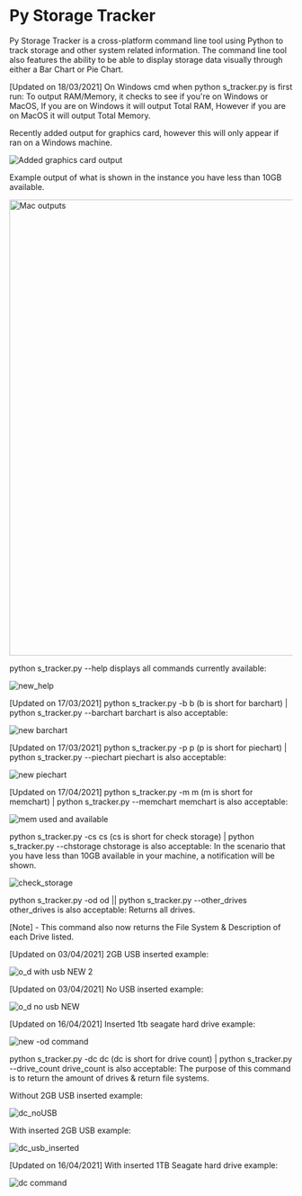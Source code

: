 # Py Storage Tracker
Py Storage Tracker is a cross-platform command line tool using Python to track storage and other system related information. The command line 
tool also features the ability to be able to display storage data visually through either a Bar Chart or Pie Chart.

[Updated on 18/03/2021] On Windows cmd when python s_tracker.py is first run:
To output RAM/Memory, it checks to see if you're on Windows or MacOS, If you are on Windows it will output Total RAM, However if you are on MacOS it will output Total Memory.

Recently added output for graphics card, however this will only appear if ran on a Windows machine.

![Added graphics card output ](https://user-images.githubusercontent.com/18017763/116358725-4cd06b00-a841-11eb-9269-0e1edd30472a.png)

Example output of what is shown in the instance you have less than 10GB available.

<img width="810" alt="Mac outputs" src="https://user-images.githubusercontent.com/18017763/111594295-feca4f80-881e-11eb-9955-360695c885de.png">

python s_tracker.py --help displays all commands currently available:

![new_help](https://user-images.githubusercontent.com/18017763/110237641-1ee14f80-7f91-11eb-84bf-0b846ba5256e.PNG)

[Updated on 17/03/2021] python s_tracker.py -b b (b is short for barchart) | python s_tracker.py --barchart barchart is also acceptable:

![new barchart](https://user-images.githubusercontent.com/18017763/111435667-2b199980-8755-11eb-9afb-289f269cca0d.png)

[Updated on 17/03/2021] python s_tracker.py -p p (p is short for piechart) | python s_tracker.py --piechart piechart is also acceptable:

![new piechart](https://user-images.githubusercontent.com/18017763/111435775-4f757600-8755-11eb-8c20-641ff9cfbadf.png)

[Updated on 17/04/2021] python s_tracker.py -m m (m is short for memchart) | python s_tracker.py --memchart memchart is also acceptable:

![mem used and available](https://user-images.githubusercontent.com/18017763/115108496-27776d80-9fb4-11eb-8fd1-b6cf7b98fe00.png)

python s_tracker.py -cs cs (cs is short for check storage) | python s_tracker.py --chstorage chstorage is also acceptable:
In the scenario that you have less than 10GB available in your machine, a notification will be shown.

![check_storage](https://user-images.githubusercontent.com/18017763/110237105-0d4a7880-7f8e-11eb-8a8d-5dc3bda932e2.PNG)



python s_tracker.py -od od || python s_tracker.py --other_drives other_drives is also acceptable:
Returns all drives. 

[Note] - This command also now returns the File System & Description of each Drive listed.


[Updated on 03/04/2021] 2GB USB inserted example:

![o_d with usb NEW 2](https://user-images.githubusercontent.com/18017763/113476911-321d0780-94ca-11eb-8fef-711ae8c54009.jpg)


[Updated on 03/04/2021] No USB inserted example: 

![o_d no usb NEW](https://user-images.githubusercontent.com/18017763/113476945-67c1f080-94ca-11eb-850f-3a1c21d582e6.png)


[Updated on 16/04/2021] Inserted 1tb seagate hard drive example:

![new -od command](https://user-images.githubusercontent.com/18017763/114962765-abdfc880-9eae-11eb-8e3b-bf5799aa134b.png)


python s_tracker.py -dc dc (dc is short for drive count) | python s_tracker.py --drive_count drive_count is also acceptable:
The purpose of this command is to return the amount of drives & return file systems.


Without 2GB USB inserted example:

![dc_noUSB](https://user-images.githubusercontent.com/18017763/110237498-8b0f8380-7f90-11eb-9a23-d5d247fe28c9.PNG)


With inserted 2GB USB example:

![dc_usb_inserted](https://user-images.githubusercontent.com/18017763/110237500-8c40b080-7f90-11eb-9980-c3516d30ebbb.PNG)


[Updated on 16/04/2021] With inserted 1TB Seagate hard drive example:

![dc command ](https://user-images.githubusercontent.com/18017763/114962616-5b686b00-9eae-11eb-837d-87263ef7b11e.png)










